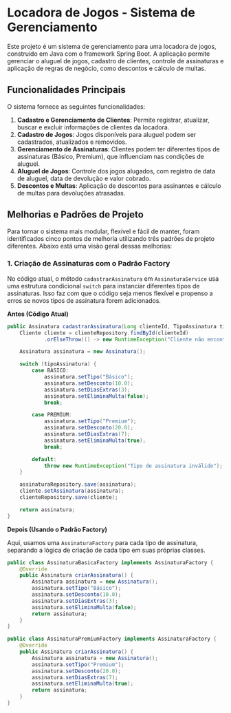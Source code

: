 # Locadora de Jogos - Sistema de Gerenciamento

Este projeto é um sistema de gerenciamento para uma locadora de jogos, construído em Java com o framework Spring Boot. A aplicação permite gerenciar o aluguel de jogos, cadastro de clientes, controle de assinaturas e aplicação de regras de negócio, como descontos e cálculo de multas.

## Funcionalidades Principais

O sistema fornece as seguintes funcionalidades:

1. **Cadastro e Gerenciamento de Clientes**: Permite registrar, atualizar, buscar e excluir informações de clientes da locadora.
2. **Cadastro de Jogos**: Jogos disponíveis para aluguel podem ser cadastrados, atualizados e removidos.
3. **Gerenciamento de Assinaturas**: Clientes podem ter diferentes tipos de assinaturas (Básico, Premium), que influenciam nas condições de aluguel.
4. **Aluguel de Jogos**: Controle dos jogos alugados, com registro de data de aluguel, data de devolução e valor cobrado.
5. **Descontos e Multas**: Aplicação de descontos para assinantes e cálculo de multas para devoluções atrasadas.

## Melhorias e Padrões de Projeto

Para tornar o sistema mais modular, flexível e fácil de manter, foram identificados cinco pontos de melhoria utilizando três padrões de projeto diferentes. Abaixo está uma visão geral dessas melhorias:

### 1. Criação de Assinaturas com o Padrão Factory
No código atual, o método `cadastrarAssinatura` em `AssinaturaService` usa uma estrutura condicional `switch` para instanciar diferentes tipos de assinaturas. Isso faz com que o código seja menos flexível e propenso a erros se novos tipos de assinatura forem adicionados.

**Antes (Código Atual)**
```java
public Assinatura cadastrarAssinatura(Long clienteId, TipoAssinatura tipoAssinatura) {
    Cliente cliente = clienteRepository.findById(clienteId)
            .orElseThrow(() -> new RuntimeException("Cliente não encontrado"));

    Assinatura assinatura = new Assinatura();

    switch (tipoAssinatura) {
        case BASICO:
            assinatura.setTipo("Básico");
            assinatura.setDesconto(10.0);
            assinatura.setDiasExtras(3);
            assinatura.setEliminaMulta(false);
            break;

        case PREMIUM:
            assinatura.setTipo("Premium");
            assinatura.setDesconto(20.0);
            assinatura.setDiasExtras(7);
            assinatura.setEliminaMulta(true);
            break;

        default:
            throw new RuntimeException("Tipo de assinatura inválido");
    }

    assinaturaRepository.save(assinatura);
    cliente.setAssinatura(assinatura);
    clienteRepository.save(cliente);

    return assinatura;
}
```

**Depois (Usando o Padrão Factory)**

Aqui, usamos uma `AssinaturaFactory` para cada tipo de assinatura, separando a lógica de criação de cada tipo em suas próprias classes.
```java
public class AssinaturaBasicaFactory implements AssinaturaFactory {
    @Override
    public Assinatura criarAssinatura() {
        Assinatura assinatura = new Assinatura();
        assinatura.setTipo("Básico");
        assinatura.setDesconto(10.0);
        assinatura.setDiasExtras(3);
        assinatura.setEliminaMulta(false);
        return assinatura;
    }
}

public class AssinaturaPremiumFactory implements AssinaturaFactory {
    @Override
    public Assinatura criarAssinatura() {
        Assinatura assinatura = new Assinatura();
        assinatura.setTipo("Premium");
        assinatura.setDesconto(20.0);
        assinatura.setDiasExtras(7);
        assinatura.setEliminaMulta(true);
        return assinatura;
    }
}
```


